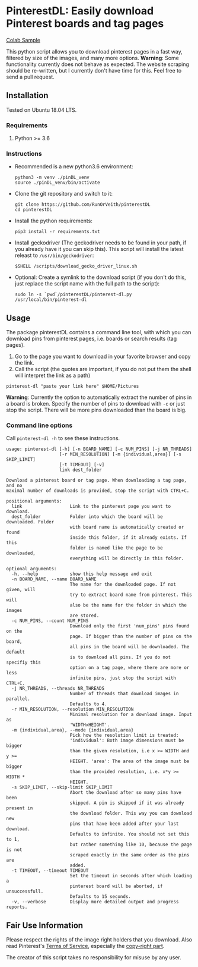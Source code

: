 # PinterestDL: Easily download Pinterest boards and tag pages

[Colab Sample ](https://colab.research.google.com/github/ozgurshn/pinterestDL/blob/master/PinterestParser.ipynb)

This python script allows you to download pinterest pages in a fast way, filtered by size of the images, and many more options.
**Warning**: Some functionality currently does not behave as expected.
The website scraping should be re-written, but I currently don't have time for this.
Feel free to send a pull request.

## Installation
Tested on Ubuntu 18.04 LTS.

### Requirements
1. Python >= 3.6

### Instructions

- Recommended is a new python3.6 environment:

  ```
  python3 -m venv ./pinDL_venv
  source ./pinDL_venv/bin/activate
  ```

- Clone the git repository and switch to it:

  ```
  git clone https://github.com/RunOrVeith/pinterestDL
  cd pinterestDL
  ```

- Install the python requirements:

    ```
    pip3 install -r requirements.txt
    ```

- Install geckodriver (The geckodriver needs to be found in your path, if you already have it you can skip this).
  This script will install the latest releast to `/usr/bin/geckodriver`:

   ```
   $SHELL /scripts/download_gecko_driver_linux.sh
   ```

- Optional: Create a symlink to the download script (if you don't do this, just replace the script name with the full path to the script):

  ```
  sudo ln -s `pwd`/pinterestDL/pinterest-dl.py /usr/local/bin/pinterest-dl
  ```

## Usage

The package pinterestDL contains a command line tool, with which you can download pins from pinterest pages, i.e. boards or search results (tag pages).

1. Go to the page you want to download in your favorite browser and copy the link.
2. Call the script (the quotes are important, if you do not put them the shell will interpret the link as a path)

  ```pinterest-dl "paste your link here" $HOME/Pictures```

**Warning**: Currently the option to automatically extract the number of pins in a board is broken.
Specify the number of pins to download with `-c` or just stop the script.
There will be more pins downloaded than the board is big.

### Command line options

Call ```pinterest-dl -h``` to see these instructions.

    usage: pinterest-dl [-h] [-n BOARD_NAME] [-c NUM_PINS] [-j NR_THREADS]
                        [-r MIN_RESOLUTION] [-m {individual,area}] [-s SKIP_LIMIT]
                        [-t TIMEOUT] [-v]
                        link dest_folder

    Download a pinterest board or tag page. When downloading a tag page, and no
    maximal number of downloads is provided, stop the script with CTRL+C.

    positional arguments:
      link                  Link to the pinterest page you want to download.
      dest_folder           Folder into which the board will be downloaded. Folder
                            with board name is automatically created or found
                            inside this folder, if it already exists. If this
                            folder is named like the page to be downloaded,
                            everything will be directly in this folder.

    optional arguments:
      -h, --help            show this help message and exit
      -n BOARD_NAME, --name BOARD_NAME
                            The name for the downloaded page. If not given, will
                            try to extract board name from pinterest. This will
                            also be the name for the folder in which the images
                            are stored.
      -c NUM_PINS, --count NUM_PINS
                            Download only the first 'num_pins' pins found on the
                            page. If bigger than the number of pins on the board,
                            all pins in the board will be downloaded. The default
                            is to download all pins. If you do not specifiy this
                            option on a tag page, where there are more or less
                            infinite pins, just stop the script with CTRL+C.
      -j NR_THREADS, --threads NR_THREADS
                            Number of threads that download images in parallel.
                            Defaults to 4.
      -r MIN_RESOLUTION, --resolution MIN_RESOLUTION
                            Minimal resolution for a download image. Input as
                            'WIDTHxHEIGHT'.
      -m {individual,area}, --mode {individual,area}
                            Pick how the resolution limit is treated:
                            'individual': Both image dimensions must be bigger
                            than the given resolution, i.e x >= WIDTH and y >=
                            HEIGHT. 'area': The area of the image must be bigger
                            than the provided resolution, i.e. x*y >= WIDTH *
                            HEIGHT.
      -s SKIP_LIMIT, --skip-limit SKIP_LIMIT
                            Abort the download after so many pins have been
                            skipped. A pin is skipped if it was already present in
                            the download folder. This way you can download new
                            pins that have been added after your last download.
                            Defaults to infinite. You should not set this to 1,
                            but rather something like 10, because the page is not
                            scraped exactly in the same order as the pins are
                            added.
      -t TIMEOUT, --timeout TIMEOUT
                            Set the timeout in seconds after which loading a
                            pinterest board will be aborted, if unsuccessfull.
                            Defaults to 15 seconds.
      -v, --verbose         Display more detailed output and progress reports.


## Fair Use Information

Please respect the rights of the image right holders that you download. Also read Pinterest's [Terms of Service](https://policy.pinterest.com/en/terms-of-service), especially the [copy-right part](https://policy.pinterest.com/en/copyright).

The creator of this script takes no responsibility for misuse by any user.
